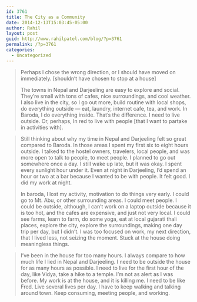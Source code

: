 ```yaml
---
id: 3761
title: The City as a Community
date: 2014-12-13T15:03:45-05:00
author: Rahil
layout: post
guid: http://www.rahilpatel.com/blog/?p=3761
permalink: /?p=3761
categories:
  - Uncategorized
---
```

> Perhaps I chose the wrong direction, or I should have moved on immediately. [shouldn’t have chosen to stop at a house]
> 
> The towns in Nepal and Darjeeling are easy to explore and social. They’re small with tons of cafes, nice surroundings, and cool weather. I also live in the city, so I go out more, build routine with local shops, do everything outside — eat, laundry, internet cafe, tea, and work. In Baroda, I do everything inside. That’s the difference. I need to live outside. Or, perhaps, In red to live with people [that I want to partake in activities with].

> Still thinking about why my time in Nepal and Darjeeling felt so great compared to Baroda. In those areas I spent my first six to eight hours outside. I talked to the hostel owners, travelers, local people, and was more open to talk to people, to meet people. I planned to go out somewhere once a day. I still wake up late, but it was okay. I spent every sunlight hour under it. Even at night in Darjeeling, I’d spend an hour or two at a bar because I wanted to be with people. It felt good. I did my work at night.
> 
> In baroda, I lost my activity, motivation to do things very early. I could go to Mt. Abu, or other surrounding areas. I could meet people. I could be outside, although, I can’t work on a laptop outside because it is too hot, and the cafes are expensive, and just not very local. I could see farms, learn to farm, do some yoga, eat at local gujarati thali places, explore the city, explore the surroundings, making one day trip per day, but I didn’t. I was too focused on work, my next direction, that I lived less, not seizing the moment. Stuck at the house doing meaningless things.

> I’ve been in the house for too many hours. I always compare to how much life I lied in Nepal and Darjeeling. I need to be outside the house for as many hours as possible. I need to live for the first hour of the day, like Vidya, take a hike to a temple. I’m not as alert as I was before. My work is at the house, and it is killing me. I need to be like Fred. Live several lives per day. I have to keep walking and talking around town. Keep consuming, meeting people, and working.